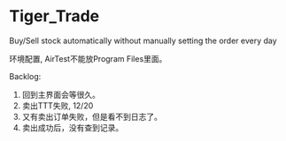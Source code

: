 # Tiger_Trade
Buy/Sell stock automatically without manually setting the order every day

环境配置,
AirTest不能放Program Files里面。

Backlog:
1. 回到主界面会等很久。
2. 卖出TTT失败, 12/20
3. 又有卖出订单失败，但是看不到日志了。
4. 卖出成功后，没有查到记录。

